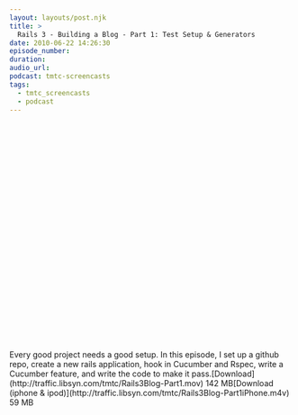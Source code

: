 ```yaml
---
layout: layouts/post.njk
title: >
  Rails 3 - Building a Blog - Part 1: Test Setup & Generators
date: 2010-06-22 14:26:30
episode_number:
duration:
audio_url:
podcast: tmtc-screencasts
tags:
  - tmtc_screencasts
  - podcast
---
```


<object width="540" height="405"><param name="allowfullscreen" value="true">

<param name="allowscriptaccess" value="always">
<param name="movie" value="http://vimeo.com/moogaloop.swf?clip_id=12767171&amp;server=vimeo.com&amp;show_title=0&amp;show_byline=0&amp;show_portrait=0&amp;color=00ADEF&amp;fullscreen=1">
<embed src="http://vimeo.com/moogaloop.swf?clip_id=12767171&amp;server=vimeo.com&amp;show_title=0&amp;show_byline=0&amp;show_portrait=0&amp;color=00ADEF&amp;fullscreen=1" type="application/x-shockwave-flash" allowfullscreen="true" allowscriptaccess="always" width="540" height="405"></embed></object>Every good project needs a good setup. In this episode, I set up a github repo, create a new rails application, hook in Cucumber and Rspec, write a Cucumber feature, and write the code to make it pass.[Download](http://traffic.libsyn.com/tmtc/Rails3Blog-Part1.mov) 142 MB[Download (iphone & ipod)](http://traffic.libsyn.com/tmtc/Rails3Blog-Part1iPhone.m4v) 59 MB
